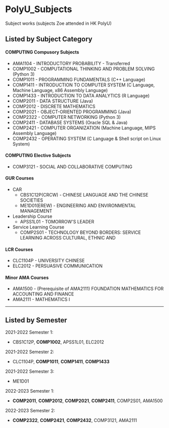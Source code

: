 # PolyU_Subjects
Subject works (subjects Zoe attended in HK PolyU)

## Listed by Subject Category

#### COMPUTING Compusory Subjects
- AMA1104 - INTRODUCTORY PROBABILITY - Transferred
- COMP1002 - COMPUTATIONAL THINKING AND PROBLEM SOLVING (Python 3)
- COMP1011 - PROGRAMMING FUNDAMENTALS (C++ Language)
- COMP1411 - INTRODUCTION TO COMPUTER SYSTEM (C Language, Machine Language, x86 Assembly Language)
- COMP1433 - INTRODUCTION TO DATA ANALYTICS (R Language)
- COMP2011 - DATA STRUCTURE (Java)
- COMP2012 - DISCRETE MATHEMATICS
- COMP2021 - OBJECT-ORIENTED PROGRAMMING (Java)
- COMP2322 - COMPUTER NETWORKING (Python 3)
- COMP2411 - DATABASE SYSTEMS (Oracle SQL & Java)
- COMP2421 - COMPUTER ORGANIZATION (Machine Language, MIPS Assembly Language)
- COMP2432 - OPERATING SYSTEM (C Language & Shell script on Linux System)

#### COMPUTING Elective Subjects
- COMP3121 - SOCIAL AND COLLABORATIVE COMPUTING

#### GUR Courses
- CAR
  - CBS1C12P(CRCW) - CHINESE LANGUAGE AND THE CHINESE SOCIETIES
  - ME1D01(EREW) - ENGINEERING AND ENVIRONMENTAL MANAGEMENT
- Leadership Course
  - APSS1L01 - TOMORROW'S LEADER
- Service Learning Course
  - COMP2S01 - TECHNOLOGY BEYOND BORDERS: SERVICE LEARNING ACROSS CULTURAL, ETHNIC AND

#### LCR Courses
- CLC1104P - UNIVERSITY CHINESE
- ELC2012 - PERSUASIVE COMMUNICATION

#### Minor AMA Courses
- AMA1500 - (Prerequisite of AMA2111) FOUNDATION MATHEMATICS FOR ACCOUNTING AND FINANCE
- AMA2111 - MATHEMATICS I

---

## Listed by Semester
2021-2022 Semester 1:
- CBS1C12P, **COMP1002**, APSS1L01, ELC2012 

2021-2022 Semester 2:
- CLC1104P, **COMP1011**, **COMP1411**, **COMP1433**

2021-2022 Semester 3:
- ME1D01

2022-2023 Semester 1:
- **COMP2011**, **COMP2012**, **COMP2021**, **COMP2411**, COMP2S01, AMA1500

2022-2023 Semester 2:
- **COMP2322**, **COMP2421**, **COMP2432**, COMP3121, AMA2111
